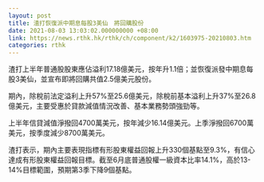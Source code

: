 ```yaml
---
layout: post
title: 渣打恢復派中期息每股3美仙　將回購股份
date: 2021-08-03 13:03:02.000000000 +08:00
link: https://news.rthk.hk/rthk/ch/component/k2/1603975-20210803.htm
categories: rthk
---
```


渣打上半年普通股股東應佔溢利17.18億美元，按年升1.1倍；並恢復派發中期息每股3美仙，並宣布即將回購共值2.5億美元股份。

期內，除稅前法定溢利上升57%至25.6億美元，除稅前基本溢利上升37%至26.8億美元，主要受惠於貸款減值情況改善、基本業務勢頭強勁等。

上半年信貸減值淨撥回4700萬美元，按年減少16.14億美元。上季淨撥回6700萬美元，按季度減少8700萬美元。

渣打表示，期內主要表現指標有形股東權益回報上升330個基點至9.3%，有信心達成有形股東權益回報目標。截至6月底普通股權一級資本比率14.1%，高於13-14%目標範圍，預期第3季下降9個基點。
